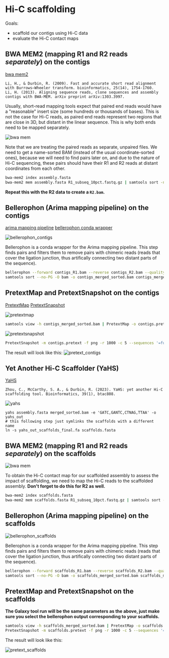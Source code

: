 # Hi-C scaffolding

Goals:
* scaffold our contigs using Hi-C data
* evaluate the Hi-C contact maps

## BWA MEM2 (mapping R1 and R2 reads *separately*) on the contigs

[bwa mem2](https://github.com/bwa-mem2/bwa-mem2)

```
Li, H., & Durbin, R. (2009). Fast and accurate short read alignment with Burrows–Wheeler transform. bioinformatics, 25(14), 1754-1760.
Li, H. (2013). Aligning sequence reads, clone sequences and assembly contigs with BWA-MEM. arXiv preprint arXiv:1303.3997.
```

Usually, short-read mapping tools expect that paired end reads would have a "reasonable" insert size (some hundreds or thousands of bases). This is not the case for Hi-C reads, as paired end reads represent two regions that are close in 3D, but distant in the linear sequence. This is why both ends need to be mapped separately.

![bwa mem](s4_pic/bwa_mem_contigs.png)

Note that we are treating the paired reads as separate, unpaired files. We need to get a name-sorted BAM (instead of the usual coordinate-sorted ones), because we will need to find pairs later on, and due to the nature of Hi-C sequencing, these pairs should have their R1 and R2 reads at distant coordinates from each other. 

```sh
bwa-mem2 index assembly.fasta
bwa-mem2 mem assembly.fasta R1_subseq_10pct.fastq.gz | samtools sort -n -O bam -o contigs_R1.bam
```

**Repeat this with the R2 data to create a `R2.bam`.**

## Bellerophon (Arima mapping pipeline) on the contigs

[arima mapping pipeline](https://github.com/ArimaGenomics/mapping_pipeline/tree/master) [bellerophon conda wrapper](https://bioconda.github.io/recipes/bellerophon/README.html)

![bellerophon_contigs](s4_pic/bellerophon_contigs.png)

Bellerophon is a conda wrapper for the Arima mapping pipeline. This step finds pairs and filters them to remove pairs with chimeric reads (reads that cover the ligation junction, thus artifically connecting two distant parts of the sequence).

```sh
bellerophon --forward contigs_R1.bam --reverse contigs_R2.bam --quality 20 --output contigs_merged.bam
samtools sort --no-PG -O bam -o contigs_merged_sorted.bam contigs_merged.bam
```

## PretextMap and PretextSnapshot on the contigs

[PretextMap](https://github.com/wtsi-hpag/PretextMap) [PretextSnapshot](https://github.com/wtsi-hpag/PretextSnapshot)

![pretextmap](s4_pic/pretextmap_contigs.png)

```sh
samtools view -h contigs_merged_sorted.bam | PretextMap -o contigs.pretext
```

![pretextsnapshot](s4_pic/pretextsnapshot_contigs.png)

```sh
PretextSnapshot -m contigs.pretext -f png -r 1000 -c 5 --sequences '=full' --minTexels 64 --gridSize 1 --gridColour black '' -o output --prefix contigs
```

The result will look like this:
![pretext_contigs](s4_pic/pretext_contigs.png)

## Yet Another Hi-C Scaffolder (YaHS)

[YaHS](https://github.com/c-zhou/yahs)

```
Zhou, C., McCarthy, S. A., & Durbin, R. (2023). YaHS: yet another Hi-C scaffolding tool. Bioinformatics, 39(1), btac808.
```

![yahs](s4_pic/yahs.png)

```shAligning
yahs assembly.fasta merged_sorted.bam -e 'GATC,GANTC,CTNAG,TTAA' -o yahs_out
# this following step just symlinks the scaffolds with a different name
ln -s yahs_out_scaffolds_final.fa scaffolds.fasta
```

## BWA MEM2 (mapping R1 and R2 reads *separately*) on the scaffolds

![bwa mem](s4_pic/bwa_mem_scaffolds.png)

To obtain the Hi-C contact map for our scaffolded assembly to assess the impact of scaffolding, we need to map the Hi-C reads to the scaffolded assembly. **Don't forget to do this for R2 as well.**

```sh
bwa-mem2 index scaffolds.fasta
bwa-mem2 mem scaffolds.fasta R1_subseq_10pct.fastq.gz | samtools sort -n -O bam -o scaffolds_R1.bam
```

## Bellerophon (Arima mapping pipeline) on the scaffolds

![bellerophon_scaffolds](s4_pic/bellerophon_scaffolds.png)

Bellerophon is a conda wrapper for the Arima mapping pipeline. This step finds pairs and filters them to remove pairs with chimeric reads (reads that cover the ligation junction, thus artifically connecting two distant parts of the sequence).

```sh
bellerophon --forward scaffolds_R1.bam --reverse scaffolds_R2.bam --quality 20 --output scaffolds_merged.bam
samtools sort --no-PG -O bam -o scaffolds_merged_sorted.bam scaffolds_merged.bam
```

## PretextMap and PretextSnapshot on the scaffolds

**The Galaxy tool run will be the same parameters as the above, just make sure you select the bellerophon output corresponding to your scaffolds.**

```sh
samtools view -h scaffolds_merged_sorted.bam | PretextMap -o scaffolds.pretext
PretextSnapshot -m scaffolds.pretext -f png -r 1000 -c 5 --sequences '=full' --minTexels 64 --gridSize 1 --gridColour black '' -o output --prefix scaffolds
```

The result will look like this:

![pretext_scaffolds](s4_pic/pretext_scaffolds.png)

